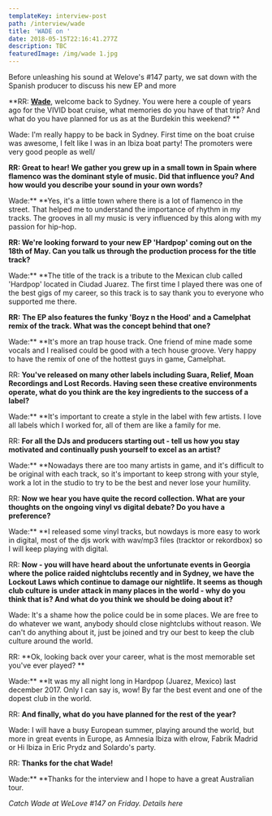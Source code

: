 ```yaml
---
templateKey: interview-post
path: /interview/wade
title: 'WADE on '
date: 2018-05-15T22:16:41.277Z
description: TBC
featuredImage: /img/wade 1.jpg
---
```

Before unleashing his sound at Welove's #147 party, we sat down with the Spanish producer to discuss his new EP and more

**RR: **[**Wade**](https://www.facebook.com/wade.sound.spain/)**, welcome back to Sydney. You were here a couple of years ago for the VIVID boat cruise, what memories do you have of that trip? And what do you have planned for us as at the Burdekin this weekend?  **

Wade: I'm really happy to be back in Sydney. First time on the boat cruise was awesome, I felt like I was in an Ibiza boat party! The promoters were very good people as well/
<br> 

**RR: Great to hear! We gather you grew up in a small town in Spain where flamenco was the dominant style of music. Did that influence you? And how would you describe your sound in your own words?**

Wade:** **Yes, it's a little town where there is a lot of flamenco in the street. That helped me to understand the importance of rhythm in my tracks. The grooves in all my music is very influenced by this along with my passion for hip-hop.
<br> 

**RR: We're looking forward to your new EP 'Hardpop' coming out on the 18th of May. Can you talk us through the production process for the title track?**

Wade:** **The title of the track is a tribute to the Mexican club called 'Hardpop' located in Ciudad Juarez. The first time I played there was one of the best gigs of my career, so this track is to say thank you to everyone who supported me there. 
<br> 

**RR:** **The EP also features the funky 'Boyz n the Hood' and a Camelphat remix of the track. What was the concept behind that one?**

Wade:** **It's more an trap house track. One friend of mine made some vocals and I realised could be good with a tech house groove. Very happy to have the remix of one of the hottest guys in game, Camelphat.
<br> 

RR: **You've released on many other labels including Suara, Relief, Moan Recordings and Lost Records. Having seen these creative environments operate, what do you think are the key ingredients to the success of a label?**

Wade:** **It's important to create a style in the label with few artists. I love all labels which I worked for, all of them are like a family for me.
<br> 

RR: **For all the DJs and producers starting out - tell us how you stay motivated and continually push yourself to excel as an artist?**

Wade:** **Nowadays there are too many artists in game, and it's difficult to be original with each track, so it's important to keep strong with your style, work a lot in the studio to try to be the best and never lose your humility.
<br> 

RR: **Now we hear you have quite the record collection. What are your thoughts on the ongoing vinyl vs digital debate? Do you have a preference?**

Wade:** **I released some vinyl tracks, but nowdays is more easy to work in digital, most of the djs work with wav/mp3 files (tracktor or rekordbox) so I will keep playing with digital.
<br>  

RR: **Now - you will have heard about the unfortunate events in Georgia where the police raided nightclubs recently and in Sydney, we have the Lockout Laws which continue to damage our nightlife. It seems as though club culture is under attack in many places in the world - why do you think that is? And what do you think we should be doing about it?**

Wade: It's a shame how the police could be in some places. We are free to do whatever we want, anybody should close nightclubs without reason. We can't do anything about it, just be joined and try our best to keep the club culture around the world.
<br> 

RR: **Ok, looking back over your career, what is the most memorable set you've ever played? **

Wade:** **It was my all night long in Hardpop (Juarez, Mexico) last december 2017. Only I can say is, wow! By far the best event and one of the dopest club in the world.
<br> 

RR: **And finally, what do you have planned for the rest of the year?**

Wade: I will have a busy European summer, playing around the world, but more in great events in Europe, as Amnesia Ibiza with elrow, Fabrik Madrid or Hi Ibiza in Eric Prydz and Solardo's party.
<br> 

RR: **Thanks for the chat Wade!**

Wade:** **Thanks for the interview and I hope to have a great Australian tour.

_Catch Wade at WeLove #147 on Friday. Details here_
